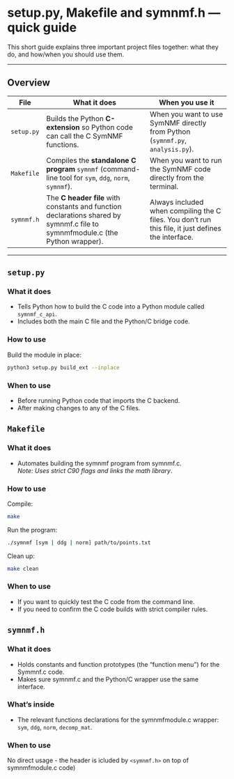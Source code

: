 # setup.py, Makefile and symnmf.h — quick guide

This short guide explains three important project files together: what they do, and how/when you should use them.

---

## Overview

| File | What it does | When you use it |
|---|---|---|
| `setup.py` | Builds the Python **C-extension** so Python code can call the C SymNMF functions. | When you want to use SymNMF directly from Python (`symnmf.py`, `analysis.py`). |
| `Makefile` | Compiles the **standalone C program** `symnmf` (command-line tool for `sym`, `ddg`, `norm`, `symnmf`). | When you want to run the SymNMF code directly from the terminal. |
| `symnmf.h` | The **C header file** with constants and function declarations shared by symnmf.c file to symnmfmodule.c (the Python wrapper). | Always included when compiling the C files. You don’t run this file, it just defines the interface. |

---

## `setup.py`

### What it does
- Tells Python how to build the C code into a Python module called `symnmf_c_api`.
- Includes both the main C file and the Python/C bridge code.

### How to use
Build the module in place:
```bash
python3 setup.py build_ext --inplace
```

### When to use
- Before running Python code that imports the C backend.  
- After making changes to any of the C files.

## `Makefile`

### What it does
- Automates building the symnmf program from symnmf.c.  
*Note: Uses strict C90 flags and links the math library*.

### How to use
Compile:

```bash
make
```

Run the program:  

```bash
./symnmf [sym | ddg | norm] path/to/points.txt
```

Clean up:

```bash
make clean
```

### When to use

- If you want to quickly test the C code from the command line.
- If you need to confirm the C code builds with strict compiler rules.

## `symnmf.h`

### What it does
- Holds constants and function prototypes (the “function menu”) for the Symmnf.c code.
- Makes sure symnmf.c and the Python/C wrapper use the same interface.

### What’s inside
- The relevant functions declarations for the symnmfmodule.c wrapper: `sym`, `ddg`, `norm`, `decomp_mat`.

### When to use
No direct usage - the header is icluded by `<symnmf.h>` on top of symnmfmodule.c code) 


